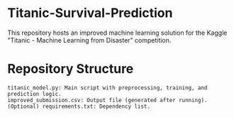 # Titanic-Survival-Prediction
This repository hosts an improved machine learning solution for the Kaggle "Titanic - Machine Learning from Disaster" competition.


# Repository Structure
    titanic_model.py: Main script with preprocessing, training, and prediction logic.
    improved_submission.csv: Output file (generated after running).
    (Optional) requirements.txt: Dependency list.
